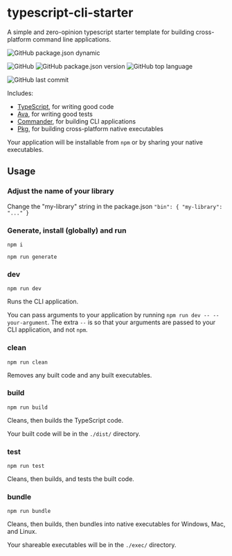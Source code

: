 # typescript-cli-starter

A simple and zero-opinion typescript starter template for building cross-platform command line applications.

![GitHub package.json dynamic](https://img.shields.io/github/package-json/keywords/khalidx/typescript-cli-starter.svg?style=flat-square)

![GitHub](https://img.shields.io/github/license/khalidx/typescript-cli-starter.svg?style=flat-square)
![GitHub package.json version](https://img.shields.io/github/package-json/v/khalidx/typescript-cli-starter.svg?style=flat-square)
![GitHub top language](https://img.shields.io/github/languages/top/khalidx/typescript-cli-starter.svg?style=flat-square)

![GitHub last commit](https://img.shields.io/github/last-commit/khalidx/typescript-cli-starter.svg?style=flat-square)

Includes:

- [TypeScript](https://www.typescriptlang.org/), for writing good code
- [Ava](https://www.npmjs.com/package/ava), for writing good tests
- [Commander](https://www.npmjs.com/package/commander), for building CLI applications
- [Pkg](https://www.npmjs.com/package/pkg), for building cross-platform native executables

Your application will be installable from `npm` or by sharing your native executables.

## Usage

### Adjust the name of your library

Change the "my-library" string in the package.json
`"bin": {
    "my-library": "..."
  }`

### Generate, install (globally) and run
`npm i`

`npm run generate`

### **dev**

`npm run dev`

Runs the CLI application.

You can pass arguments to your application by running `npm run dev -- --your-argument`. The extra `--` is so that your arguments are passed to your CLI application, and not `npm`.

### **clean**

`npm run clean`

Removes any built code and any built executables.

### **build**

`npm run build`

Cleans, then builds the TypeScript code.

Your built code will be in the `./dist/` directory.

### **test**

`npm run test`

Cleans, then builds, and tests the built code.

### **bundle**

`npm run bundle`

Cleans, then builds, then bundles into native executables for Windows, Mac, and Linux.

Your shareable executables will be in the `./exec/` directory.
